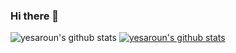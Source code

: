 ### Hi there 👋

![yesaroun's github stats](https://github-readme-stats.vercel.app/api?username=yesaroun&show_icons=true)
[![yesaroun's github stats](https://github-readme-stats.vercel.app/api/top-langs/?username=yesaroun&show_icons=true&hide_border=true&title_color=004386&icon_color=004386&layout=compact)](https://github.com/yesaroun)

<!--
**yesaroun/yesaroun** is a ✨ _special_ ✨ repository because its `README.md` (this file) appears on your GitHub profile.

Here are some ideas to get you started:

- 🔭 I’m currently working on ...
- 🌱 I’m currently learning ...
- 👯 I’m looking to collaborate on ...
- 🤔 I’m looking for help with ...
- 💬 Ask me about ...
- 📫 How to reach me: ...
- 😄 Pronouns: ...
- ⚡ Fun fact: ...
-->
